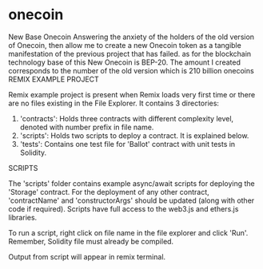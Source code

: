 # onecoin
New Base Onecoin
Answering the anxiety of the holders of the old version of Onecoin, then allow me to create a new Onecoin token as a tangible manifestation of the previous project that has failed.
as for the blockchain technology base of this New Onecoin is BEP-20.
The amount I created corresponds to the number of the old version which is 210 billion onecoins
REMIX EXAMPLE PROJECT

Remix example project is present when Remix loads very first time or there are no files existing in the File Explorer. 
It contains 3 directories:

1. 'contracts': Holds three contracts with different complexity level, denoted with number prefix in file name.
2. 'scripts': Holds two scripts to deploy a contract. It is explained below.
3. 'tests': Contains one test file for 'Ballot' contract with unit tests in Solidity.

SCRIPTS

The 'scripts' folder contains example async/await scripts for deploying the 'Storage' contract.
For the deployment of any other contract, 'contractName' and 'constructorArgs' should be updated (along with other code if required). 
Scripts have full access to the web3.js and ethers.js libraries.

To run a script, right click on file name in the file explorer and click 'Run'. Remember, Solidity file must already be compiled.

Output from script will appear in remix terminal.
